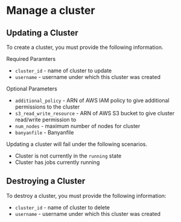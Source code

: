 # Manage a cluster

## Updating a Cluster

To create a cluster, you must provide the following information.

Required Paramters
* `cluster_id` - name of cluster to update
* `username` - username under which this cluster was created

Optional Parameters
* `additional_policy` - ARN of AWS IAM policy to give additional permissions to the cluster
* `s3_read_write_resource` - ARN of AWS S3 bucket to give cluster read/write permission to
* `num_nodes` - maximum number of nodes for cluster
* `banyanfile` - Banyanfile

Updating a cluster will fail under the following scenarios.
* Cluster is not currently in the `running` state
* Cluster has jobs currently running


## Destroying a Cluster

To destroy a cluster, you must provide the following information:
* `cluster_id` - name of cluster to delete
* `username` - username under which this cluster was created

<!-- Cluster destruction will fail under the following scenarios. To force delete a cluster, even in the following scenarios, set `force=True`.
* Cluster is not currently in the `running` state
* Cluster has jobs currently running -->
